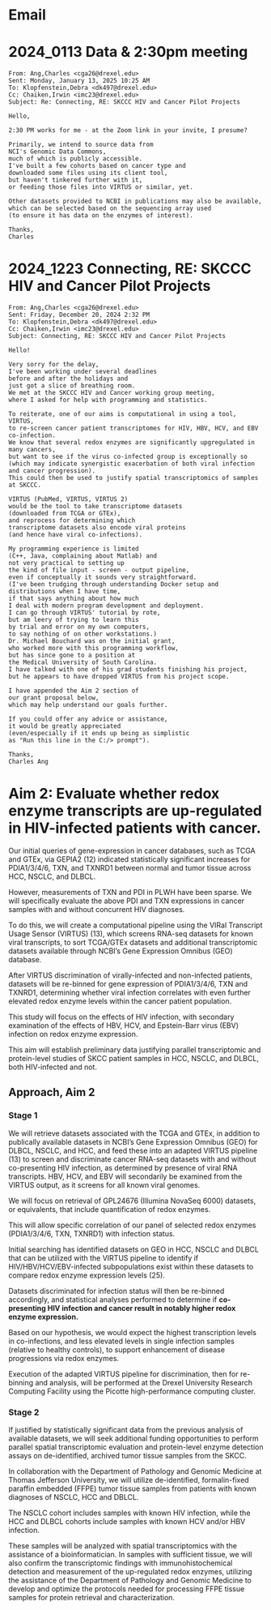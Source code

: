 # Email

# 2024_0113 Data & 2:30pm meeting
```
From: Ang,Charles <cga26@drexel.edu>
Sent: Monday, January 13, 2025 10:25 AM
To: Klopfenstein,Debra <dk497@drexel.edu>
Cc: Chaiken,Irwin <imc23@drexel.edu>
Subject: Re: Connecting, RE: SKCCC HIV and Cancer Pilot Projects
 
Hello,

2:30 PM works for me - at the Zoom link in your invite, I presume?

Primarily, we intend to source data from
NCI's Genomic Data Commons,
much of which is publicly accessible.
I've built a few cohorts based on cancer type and 
downloaded some files using its client tool,
but haven't tinkered further with it,
or feeding those files into VIRTUS or similar, yet.

Other datasets provided to NCBI in publications may also be available,
which can be selected based on the sequencing array used 
(to ensure it has data on the enzymes of interest).

Thanks,
Charles
```

# 2024_1223 Connecting, RE: SKCCC HIV and Cancer Pilot Projects
```
From: Ang,Charles <cga26@drexel.edu>
Sent: Friday, December 20, 2024 2:32 PM
To: Klopfenstein,Debra <dk497@drexel.edu>
Cc: Chaiken,Irwin <imc23@drexel.edu>
Subject: Connecting, RE: SKCCC HIV and Cancer Pilot Projects
 
Hello!

Very sorry for the delay,
I've been working under several deadlines
before and after the holidays and
just got a slice of breathing room.
We met at the SKCCC HIV and Cancer working group meeting,
where I asked for help with programming and statistics.

To reiterate, one of our aims is computational in using a tool, VIRTUS,
to re-screen cancer patient transcriptomes for HIV, HBV, HCV, and EBV co-infection.
We know that several redox enzymes are significantly upgregulated in many cancers,
but want to see if the virus co-infected group is exceptionally so
(which may indicate synergistic exacerbation of both viral infection and cancer progression).
This could then be used to justify spatial transcriptomics of samples at SKCCC.

VIRTUS (PubMed, VIRTUS, VIRTUS 2)
would be the tool to take transcriptome datasets
(downloaded from TCGA or GTEx),
and reprocess for determining which
transcriptome datasets also encode viral proteins
(and hence have viral co-infections).

My programming experience is limited
(C++, Java, complaining about Matlab) and
not very practical to setting up
the kind of file input - screen - output pipeline,
even if conceptually it sounds very straightforward.
(I've been trudging through understanding Docker setup and
distributions when I have time,
if that says anything about how much
I deal with modern program development and deployment.
I can go through VIRTUS' tutorial by rote,
but am leery of trying to learn this
by trial and error on my own computers,
to say nothing of on other workstations.)
Dr. Michael Bouchard was on the initial grant,
who worked more with this programming workflow,
but has since gone to a position at
the Medical University of South Carolina.
I have talked with one of his grad students finishing his project,
but he appears to have dropped VIRTUS from his project scope.

I have appended the Aim 2 section of
our grant proposal below,
which may help understand our goals further.

If you could offer any advice or assistance,
it would be greatly appreciated
(even/especially if it ends up being as simplistic
as "Run this line in the C:/> prompt").

Thanks,
Charles Ang
```

# Aim 2: Evaluate whether redox enzyme transcripts are up-regulated in HIV-infected patients with cancer.
Our initial queries of gene-expression in cancer databases,
such as TCGA and GTEx, via GEPIA2 (12)
indicated statistically significant increases for
PDIA1/3/4/6, TXN, and TXNRD1 between normal and tumor tissue
across HCC, NSCLC, and DLBCL.

However, measurements of TXN and PDI in PLWH have been sparse.
We will specifically evaluate the above PDI and TXN expressions
in cancer samples with and without concurrent HIV diagnoses.

To do this, we will create a computational pipeline using the VIRal Transcript Usage Sensor (VIRTUS) (13),
which screens RNA-seq datasets for known viral transcripts,
to sort TCGA/GTEx datasets and additional transcriptomic datasets
available through NCBI’s Gene Expression Omnibus (GEO) database.

After VIRTUS discrimination of virally-infected and non-infected patients,
datasets will be re-binned for gene expression of PDIA1/3/4/6, TXN and TXNRD1,
determining whether viral infection correlates with
even further elevated redox enzyme levels within the cancer patient population.

This study will focus on the effects of HIV infection,
with secondary examination of the effects of
HBV, HCV, and Epstein-Barr virus (EBV) infection on
redox enzyme expression.

This aim will establish preliminary data justifying parallel
transcriptomic and protein-level studies of SKCC patient samples in
HCC, NSCLC, and DLBCL, both HIV-infected and not.

## Approach, Aim 2

### Stage 1
We will retrieve datasets associated with the TCGA and GTEx,
in addition to publically available datasets in
NCBI’s Gene Expression Omnibus (GEO) for
DLBCL, NSCLC, and HCC,
and feed these into an adapted VIRTUS pipeline (13) to
screen and discriminate cancer RNA-seq datasets
with and without co-presenting HIV infection,
as determined by presence of viral RNA transcripts.
HBV, HCV, and EBV will secondarily be examined from the VIRTUS output,
as it screens for all known viral genomes.

We will focus on retrieval of GPL24676 (Illumina NovaSeq 6000) datasets, or equivalents,
that include quantification of redox enzymes.

This will allow specific correlation of our panel of selected redox enzymes
(PDIA1/3/4/6, TXN, TXNRD1) with infection status.

Initial searching has identified 
datasets on GEO in HCC, NSCLC and DLBCL 
that can be utilized with the VIRTUS pipeline to
identify if HIV/HBV/HCV/EBV-infected subpopulations
exist within these datasets to compare redox enzyme expression levels (25).

Datasets discriminated for infection status will then be re-binned accordingly,
and statistical analyses performed to determine if
**co-presenting HIV infection and cancer result in notably higher redox enzyme expression.**

Based on our hypothesis, we would expect the highest transcription levels in co-infections,
and less elevated levels in single infection samples (relative to healthy controls),
to support enhancement of disease progressions via redox enzymes.

Execution of the adapted VIRTUS pipeline for discrimination, then for re-binning and analysis,
will be performed at the Drexel University Research Computing Facility
using the Picotte high-performance computing cluster.

### Stage 2
If justified by statistically significant data
from the previous analysis of available datasets,
we will seek additional funding opportunities
to perform parallel spatial transcriptomic evaluation and
protein-level enzyme detection assays on de-identified,
archived tumor tissue samples from the SKCC.

In collaboration with the Department of Pathology and Genomic Medicine at Thomas Jefferson University,
we will utilize de-identified,
formalin-fixed paraffin embedded (FFPE) tumor tissue samples
from patients with known diagnoses of NSCLC, HCC and DBLCL.

The NSCLC cohort includes samples with known HIV infection,
while the HCC and DLBCL cohorts include samples with known HCV and/or HBV infection.

These samples will be analyzed with spatial transcriptomics with the assistance of a bioinformatician.
In samples with sufficient tissue,
we will also confirm the transcriptomic findings
with immunohistochemical detection and
measurement of the up-regulated redox enzymes,
utilizing the assistance of the
Department of Pathology and Genomic Medicine
to develop and optimize the protocols
needed for processing FFPE tissue samples
for protein retrieval and characterization.
